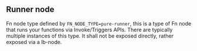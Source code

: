 ## Runner node

Fn node type defined by `FN_NODE_TYPE=pure-runner`, this is a type of Fn node that runs your functions via Invoke/Triggers APIs. There are typically multiple instances of this type. It shall not be exposed directly, rather exposed via a lb-node.
